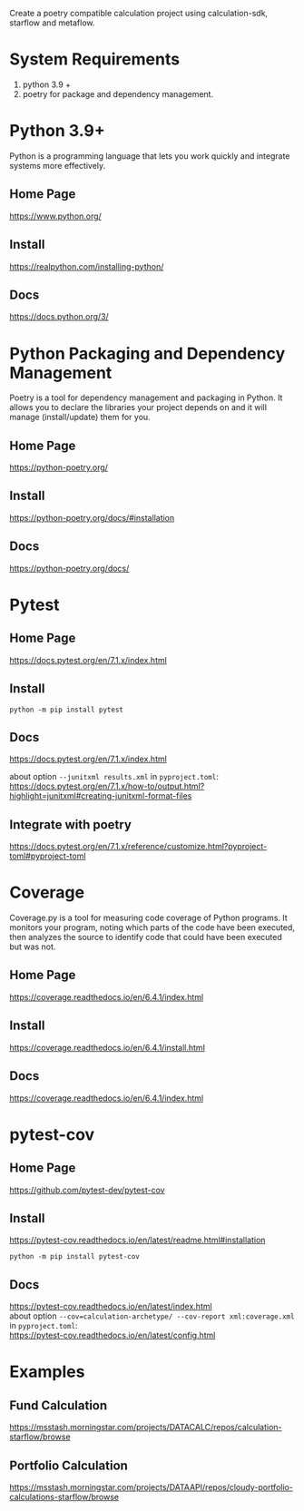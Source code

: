 Create a poetry compatible calculation project using calculation-sdk, starflow and metaflow.

# System Requirements
1. python 3.9 +
2. poetry for package and dependency management.

# Python 3.9+
Python is a programming language that lets you work quickly and integrate systems more effectively.
## Home Page
https://www.python.org/  
## Install
https://realpython.com/installing-python/
## Docs
https://docs.python.org/3/

# Python Packaging and Dependency Management
Poetry is a tool for dependency management and packaging in Python. It allows you to declare the libraries your project depends on and it will manage (install/update) them for you.
## Home Page
https://python-poetry.org/
## Install
https://python-poetry.org/docs/#installation  
## Docs
https://python-poetry.org/docs/  

# Pytest
## Home Page
https://docs.pytest.org/en/7.1.x/index.html
## Install
```commandline
python -m pip install pytest
```
## Docs
https://docs.pytest.org/en/7.1.x/index.html  

about option `--junitxml results.xml` in `pyproject.toml`:  
https://docs.pytest.org/en/7.1.x/how-to/output.html?highlight=junitxml#creating-junitxml-format-files

## Integrate with poetry
https://docs.pytest.org/en/7.1.x/reference/customize.html?pyproject-toml#pyproject-toml

# Coverage
Coverage.py is a tool for measuring code coverage of Python programs. It monitors your program, noting which parts of the code have been executed, then analyzes the source to identify code that could have been executed but was not.
## Home Page
https://coverage.readthedocs.io/en/6.4.1/index.html
## Install
https://coverage.readthedocs.io/en/6.4.1/install.html
## Docs
https://coverage.readthedocs.io/en/6.4.1/index.html
# pytest-cov
## Home Page
https://github.com/pytest-dev/pytest-cov
## Install
https://pytest-cov.readthedocs.io/en/latest/readme.html#installation  
```commandline
python -m pip install pytest-cov
```
## Docs
https://pytest-cov.readthedocs.io/en/latest/index.html   
about option `--cov=calculation-archetype/ --cov-report xml:coverage.xml` in `pyproject.toml`:    
https://pytest-cov.readthedocs.io/en/latest/config.html


# Examples
## Fund Calculation
https://msstash.morningstar.com/projects/DATACALC/repos/calculation-starflow/browse
## Portfolio Calculation
https://msstash.morningstar.com/projects/DATAAPI/repos/cloudy-portfolio-calculations-starflow/browse
